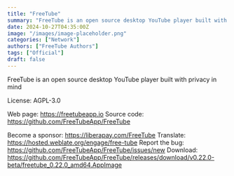 ```yaml
---
title: "FreeTube"
summary: "FreeTube is an open source desktop YouTube player built with privacy in mind"
date: 2024-10-27T04:35:00Z
image: "/images/image-placeholder.png"
categories: ["Network"]
authors: ["FreeTube Authors"]
tags: ["Official"]
draft: false
---
```


FreeTube is an open source desktop YouTube player built with privacy in mind

License: AGPL-3.0

Web page: <https://freetubeapp.io>
Source code: <https://github.com/FreeTubeApp/FreeTube>

Become a sponsor: <https://liberapay.com/FreeTube>
Translate: <https://hosted.weblate.org/engage/free-tube>
Report the bug: <https://github.com/FreeTubeApp/FreeTube/issues/new>
Download: <https://github.com/FreeTubeApp/FreeTube/releases/download/v0.22.0-beta/freetube_0.22.0_amd64.AppImage>
